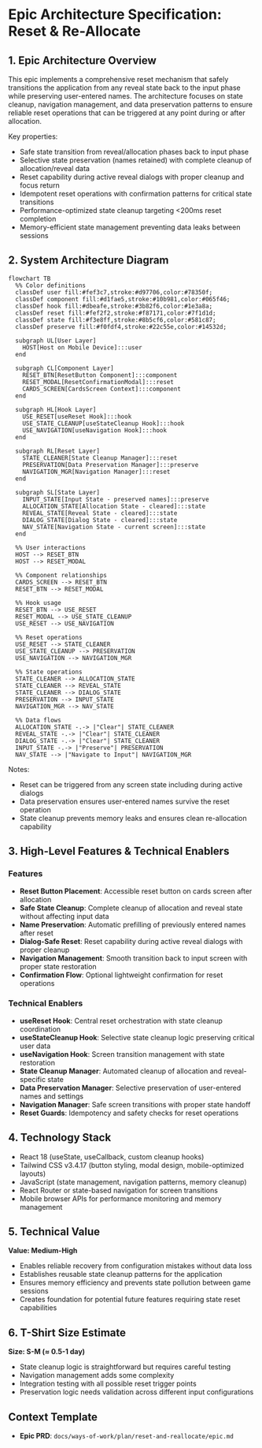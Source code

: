 # Epic Architecture Specification: Reset & Re-Allocate

## 1. Epic Architecture Overview

This epic implements a comprehensive reset mechanism that safely transitions the application from any reveal state back to the input phase while preserving user-entered names. The architecture focuses on state cleanup, navigation management, and data preservation patterns to ensure reliable reset operations that can be triggered at any point during or after allocation.

Key properties:
- Safe state transition from reveal/allocation phases back to input phase
- Selective state preservation (names retained) with complete cleanup of allocation/reveal data
- Reset capability during active reveal dialogs with proper cleanup and focus return
- Idempotent reset operations with confirmation patterns for critical state transitions
- Performance-optimized state cleanup targeting <200ms reset completion
- Memory-efficient state management preventing data leaks between sessions

## 2. System Architecture Diagram

```mermaid
flowchart TB
  %% Color definitions
  classDef user fill:#fef3c7,stroke:#d97706,color:#78350f;
  classDef component fill:#d1fae5,stroke:#10b981,color:#065f46;
  classDef hook fill:#dbeafe,stroke:#3b82f6,color:#1e3a8a;
  classDef reset fill:#fef2f2,stroke:#f87171,color:#7f1d1d;
  classDef state fill:#f3e8ff,stroke:#8b5cf6,color:#581c87;
  classDef preserve fill:#f0fdf4,stroke:#22c55e,color:#14532d;

  subgraph UL[User Layer]
    HOST[Host on Mobile Device]:::user
  end

  subgraph CL[Component Layer]
    RESET_BTN[ResetButton Component]:::component
    RESET_MODAL[ResetConfirmationModal]:::reset
    CARDS_SCREEN[CardsScreen Context]:::component
  end

  subgraph HL[Hook Layer]
    USE_RESET[useReset Hook]:::hook
    USE_STATE_CLEANUP[useStateCleanup Hook]:::hook
    USE_NAVIGATION[useNavigation Hook]:::hook
  end

  subgraph RL[Reset Layer]
    STATE_CLEANER[State Cleanup Manager]:::reset
    PRESERVATION[Data Preservation Manager]:::preserve
    NAVIGATION_MGR[Navigation Manager]:::reset
  end

  subgraph SL[State Layer]
    INPUT_STATE[Input State - preserved names]:::preserve
    ALLOCATION_STATE[Allocation State - cleared]:::state
    REVEAL_STATE[Reveal State - cleared]:::state
    DIALOG_STATE[Dialog State - cleared]:::state
    NAV_STATE[Navigation State - current screen]:::state
  end

  %% User interactions
  HOST --> RESET_BTN
  HOST --> RESET_MODAL

  %% Component relationships
  CARDS_SCREEN --> RESET_BTN
  RESET_BTN --> RESET_MODAL

  %% Hook usage
  RESET_BTN --> USE_RESET
  RESET_MODAL --> USE_STATE_CLEANUP
  USE_RESET --> USE_NAVIGATION

  %% Reset operations
  USE_RESET --> STATE_CLEANER
  USE_STATE_CLEANUP --> PRESERVATION
  USE_NAVIGATION --> NAVIGATION_MGR

  %% State operations
  STATE_CLEANER --> ALLOCATION_STATE
  STATE_CLEANER --> REVEAL_STATE
  STATE_CLEANER --> DIALOG_STATE
  PRESERVATION --> INPUT_STATE
  NAVIGATION_MGR --> NAV_STATE

  %% Data flows
  ALLOCATION_STATE -.-> |"Clear"| STATE_CLEANER
  REVEAL_STATE -.-> |"Clear"| STATE_CLEANER
  DIALOG_STATE -.-> |"Clear"| STATE_CLEANER
  INPUT_STATE -.-> |"Preserve"| PRESERVATION
  NAV_STATE --> |"Navigate to Input"| NAVIGATION_MGR
```

Notes:
- Reset can be triggered from any screen state including during active dialogs
- Data preservation ensures user-entered names survive the reset operation
- State cleanup prevents memory leaks and ensures clean re-allocation capability

## 3. High-Level Features & Technical Enablers

### Features
- **Reset Button Placement**: Accessible reset button on cards screen after allocation
- **Safe State Cleanup**: Complete cleanup of allocation and reveal state without affecting input data
- **Name Preservation**: Automatic prefilling of previously entered names after reset
- **Dialog-Safe Reset**: Reset capability during active reveal dialogs with proper cleanup
- **Navigation Management**: Smooth transition back to input screen with proper state restoration
- **Confirmation Flow**: Optional lightweight confirmation for reset operations

### Technical Enablers
- **useReset Hook**: Central reset orchestration with state cleanup coordination
- **useStateCleanup Hook**: Selective state cleanup logic preserving critical user data
- **useNavigation Hook**: Screen transition management with state restoration
- **State Cleanup Manager**: Automated cleanup of allocation and reveal-specific state
- **Data Preservation Manager**: Selective preservation of user-entered names and settings
- **Navigation Manager**: Safe screen transitions with proper state handoff
- **Reset Guards**: Idempotency and safety checks for reset operations

## 4. Technology Stack
- React 18 (useState, useCallback, custom cleanup hooks)
- Tailwind CSS v3.4.17 (button styling, modal design, mobile-optimized layouts)
- JavaScript (state management, navigation patterns, memory cleanup)
- React Router or state-based navigation for screen transitions
- Mobile browser APIs for performance monitoring and memory management

## 5. Technical Value
**Value: Medium-High**
- Enables reliable recovery from configuration mistakes without data loss
- Establishes reusable state cleanup patterns for the application
- Ensures memory efficiency and prevents state pollution between game sessions
- Creates foundation for potential future features requiring state reset capabilities

## 6. T-Shirt Size Estimate
**Size: S-M (≈ 0.5-1 day)**
- State cleanup logic is straightforward but requires careful testing
- Navigation management adds some complexity
- Integration testing with all possible reset trigger points
- Preservation logic needs validation across different input configurations

## Context Template
- **Epic PRD**: `docs/ways-of-work/plan/reset-and-reallocate/epic.md`